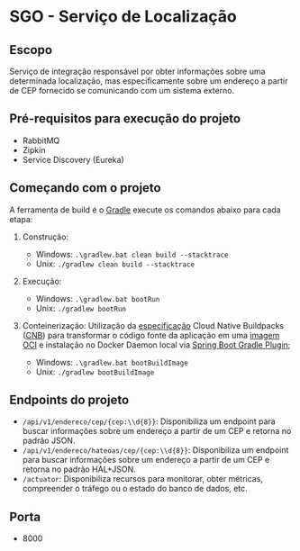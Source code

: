 # SGO - Serviço de Localização

## Escopo
Serviço de integração responsável por obter informações sobre uma determinada localização, mas especificamente sobre um endereço a partir de CEP fornecido se comunicando com um sistema externo.

## Pré-requisitos para execução do projeto
* RabbitMQ
* Zipkin
* Service Discovery (Eureka)

## Começando com o projeto
A ferramenta de build é o [Gradle](https://gradle.org/) execute os comandos abaixo para cada etapa:

1. Construção:
    - Windows: ```.\gradlew.bat clean build --stacktrace```
    - Unix: ```./gradlew clean build --stacktrace```
2. Execução:
    - Windows: ```.\gradlew.bat bootRun```
    - Unix: ```./gradlew bootRun```

3. Conteinerização: Utilização da [especificação](https://github.com/buildpacks/spec/blob/main/buildpack.md) Cloud Native Buildpacks ([CNB](https://docs.spring.io/spring-boot/docs/current/reference/htmlsingle/#container-images.buildpacks)) para transformar o código fonte da aplicação em uma [imagem OCI](https://github.com/opencontainers/image-spec) e instalação no Docker Daemon local via [Spring Boot Gradle Plugin](https://docs.spring.io/spring-boot/docs/2.6.3/gradle-plugin/reference/htmlsingle/#build-image);
    - Windows: ```.\gradlew.bat bootBuildImage```
    - Unix: ```./gradlew bootBuildImage```

## Endpoints do projeto
* ```/api/v1/endereco/cep/{cep:\\d{8}}```: Disponibiliza um endpoint para buscar informações sobre um endereço a partir de um CEP e retorna no padrão JSON.
* ```/api/v1/endereco/hateoas/cep/{cep:\\d{8}}```: Disponibiliza um endpoint para buscar informações sobre um endereço a partir de um CEP e retorna no padrão HAL+JSON.
* ```/actuator```: Disponibiliza recursos para monitorar, obter métricas, compreender o tráfego ou o estado do banco de dados, etc.

## Porta
* 8000
